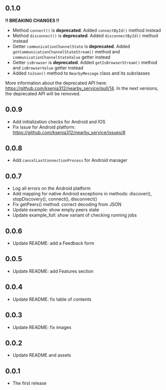 ## 0.1.0

**!! BREAKING CHANGES !!**

- Method `connect()` is **deprecated**. Added `connectById()` method instead
- Method `disconnect()` is **deprecated**. Added `disconnectById()` method instead
- Getter `communicationChannelState` is **deprecated**. Added `getCommunicationChannelStateStream()` method
  and `communicationChannelStateValue` getter instead
- Getter `isBrowser` is **deprecated**. Added `getIsBrowserStream()` method and `isBrowserValue` getter instead
- Added `toJson()` method to `NearbyMessage` class and its subclasses

More information about the deprecated API here: https://github.com/ksenia312/nearby_service/pull/14.
In the next versions, the deprecated API will be removed.

## 0.0.9

- Add initialization checks for Android and IOS
- Fix issue for Android platform: https://github.com/ksenia312/nearby_service/issues/8

## 0.0.8

- Add `cancelLastConnectionProcess` for Android manager

## 0.0.7

- Log all errors on the Android platform
- Add mapping for native Android exceptions in methods: discover(), stopDiscovery(), connect(), disconnect()
- Fix getPeers() method: correct decoding from JSON
- Update example: show empty peers state
- Update example_full: show variant of checking running jobs

## 0.0.6

- Update README: add a Feedback form

## 0.0.5

- Update README: add Features section

## 0.0.4

- Update README: fix table of contents

## 0.0.3

- Update README: fix images

## 0.0.2

- Update README and assets

## 0.0.1

- The first release
